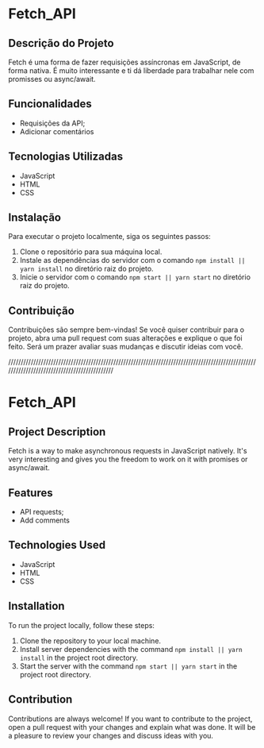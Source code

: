 # Fetch_API

<h2>Descrição do Projeto</h2>
<p>Fetch é uma forma de fazer requisições assíncronas em JavaScript, de forma nativa. É muito interessante e ti dá liberdade
  para trabalhar nele com promisses ou async/await.
</p>

<h2>Funcionalidades</h2>
<ul>
	<li>Requisições da API;</li>
  <li>Adicionar comentários</li>
</ul>

<h2>Tecnologias Utilizadas</h2>
<ul>
	<li>JavaScript</li>
	<li>HTML</li>
	<li>CSS</li>
</ul>

<h2>Instalação</h2>
<p>Para executar o projeto localmente, siga os seguintes passos:</p>
<ol>
	<li>Clone o repositório para sua máquina local.</li>
	<li>Instale as dependências do servidor com o comando <code>npm install || yarn install</code> no diretório raiz do projeto.</li>
	<li>Inicie o servidor com o comando <code>npm start || yarn start</code> no diretório raiz do projeto.</li>
</ol>

<h2>Contribuição</h2>
<p>Contribuições são sempre bem-vindas! Se você quiser contribuir para o projeto, abra uma pull request com suas alterações e explique 
  o que foi feito. Será um prazer avaliar suas mudanças e discutir ideias com você.</p>
  
  /////////////////////////////////////////////////////////////////////////////////////////////////////////////////////////////////////////////
  
  # Fetch_API
  
  <h2>Project Description</h2>
<p>Fetch is a way to make asynchronous requests in JavaScript natively. It's very interesting and gives you the freedom to work on it 
  with promises or async/await.</p>
  
<h2>Features</h2>
<ul>
	<li>API requests;</li>
  <li>Add comments</li>
</ul>

<h2>Technologies Used</h2>
<ul>
	<li>JavaScript</li>
	<li>HTML</li>
	<li>CSS</li>
</ul>

<h2>Installation</h2>
<p>To run the project locally, follow these steps:</p>
<ol>
	<li>Clone the repository to your local machine.</li>
	<li>Install server dependencies with the command <code>npm install || yarn install</code> in the project root directory.</li>
	<li>Start the server with the command <code>npm start || yarn start</code> in the project root directory.</li>
</ol>

<h2>Contribution</h2>
<p>Contributions are always welcome! If you want to contribute to the project, open a pull request with your changes and explain what 
  was done. It will be a pleasure to review your changes and discuss ideas with you.</p>
